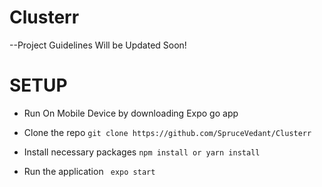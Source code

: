# Clusterr

--Project Guidelines Will be Updated Soon!



# SETUP

- Run On Mobile Device by downloading Expo go app

- Clone the repo
`git clone https://github.com/SpruceVedant/Clusterr`

- Install necessary packages 
` npm install or yarn install `

- Run the application
` expo start`



